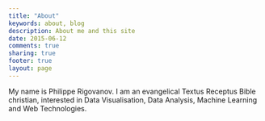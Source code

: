 ```yaml
---
title: "About"
keywords: about, blog
description: About me and this site
date: 2015-06-12
comments: true
sharing: true
footer: true
layout: page
---
```


My name is Philippe Rigovanov. I am an evangelical Textus Receptus Bible christian, interested in Data Visualisation, Data Analysis, Machine Learning and Web Technologies.
